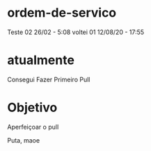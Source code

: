 # ordem-de-servico

Teste 02
26/02 -  5:08 
voltei 01
12/08/20 - 17:55

# atualmente

Consegui Fazer Primeiro Pull

# Objetivo

Aperfeiçoar o pull




Puta, maoe

